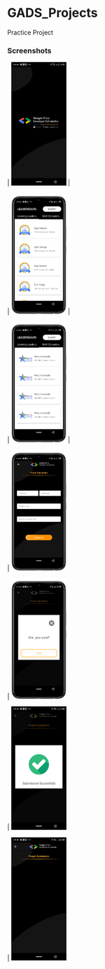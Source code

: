 # GADS_Projects
Practice Project

### Screenshots

| <img src="Screenshot_20200908-043503.png" width="25%" height="5%"> | 


| <img src="Screenshot_20200908-043631.png" width="25%" height="5%"> | 



| <img src="Screenshot_20200908-043638.png" width="25%" height="5%"> |



| <img src="Screenshot_20200908-043646.png" width="25%" height="5%">


| <img src="Screenshot_20200908-043754.png" width="25%" height="5%">


| <img src="Screenshot_20200908-043843.png" width="25%" height="5%">


| <img src="Screenshot_20200908-043851.png" width="25%" height="5%">
